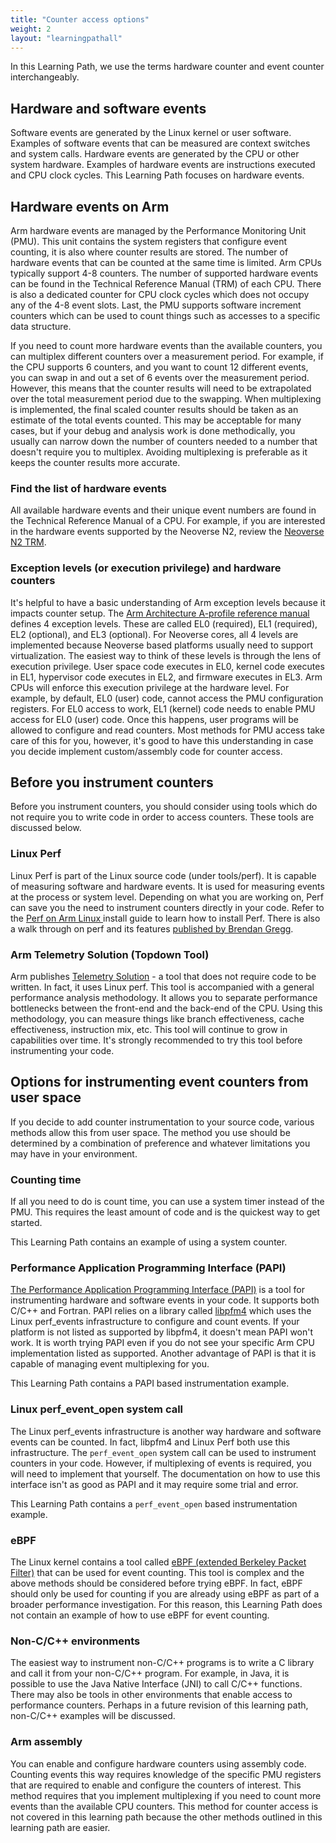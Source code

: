 ```yaml
---
title: "Counter access options"
weight: 2
layout: "learningpathall"
---
```


In this Learning Path, we use the terms hardware counter and event counter interchangeably.

## Hardware and software events

Software events are generated by the Linux kernel or user software. Examples of software events that can be measured are context switches and system calls. Hardware events are generated by the CPU or other system hardware. Examples of hardware events are instructions executed and CPU clock cycles. This Learning Path focuses on hardware events.

## Hardware events on Arm

Arm hardware events are managed by the Performance Monitoring Unit (PMU). This unit contains the system registers that configure event counting, it is also where counter results are stored. The number of hardware events that can be counted at the same time is limited. Arm CPUs typically support 4-8 counters. The number of supported hardware events can be found in the Technical Reference Manual (TRM) of each CPU. There is also a dedicated counter for CPU clock cycles which does not occupy any of the 4-8 event slots. Last, the PMU supports software increment counters which can be used to count things such as accesses to a specific data structure.

If you need to count more hardware events than the available counters, you can multiplex different counters over a measurement period. For example, if the CPU supports 6 counters, and you want to count 12 different events, you can swap in and out a set of 6 events over the measurement period. However, this means that the counter results will need to be extrapolated over the total measurement period due to the swapping. When multiplexing is implemented, the final scaled counter results should be taken as an estimate of the total events counted. This may be acceptable for many cases, but if your debug and analysis work is done methodically, you usually can narrow down the number of counters needed to a number that doesn't require you to multiplex. Avoiding multiplexing is preferable as it keeps the counter results more accurate.

### Find the list of hardware events

All available hardware events and their unique event numbers are found in the Technical Reference Manual of a CPU. For example, if you are interested in the hardware events supported by the Neoverse N2, review the [Neoverse N2 TRM](https://developer.arm.com/documentation/102099/0003/).

### Exception levels (or execution privilege) and hardware counters

It's helpful to have a basic understanding of Arm exception levels because it impacts counter setup. The [Arm Architecture A-profile reference manual](https://developer.arm.com/documentation/ddi0487/ja/?lang=en) defines 4 exception levels. These are called EL0 (required), EL1 (required), EL2 (optional), and EL3 (optional). For Neoverse cores, all 4 levels are implemented because Neoverse based platforms usually need to support virtualization. The easiest way to think of these levels is through the lens of execution privilege. User space code executes in EL0, kernel code executes in EL1, hypervisor code executes in EL2, and firmware executes in EL3. Arm CPUs will enforce this execution privilege at the hardware level. For example, by default, EL0 (user) code, cannot access the PMU configuration registers. For EL0 access to work, EL1 (kernel) code needs to enable PMU access for EL0 (user) code. Once this happens, user programs will be allowed to configure and read counters. Most methods for PMU access take care of this for you, however, it's good to have this understanding in case you decide implement custom/assembly code for counter access.

## Before you instrument counters

Before you instrument counters, you should consider using tools which do not require you to write code in order to access counters. These tools are discussed below.

### Linux Perf

Linux Perf is part of the Linux source code (under tools/perf). It is capable of measuring software and hardware events. It is used for measuring events at the process or system level. Depending on what you are working on, Perf can save you the need to instrument counters directly in your code. Refer to the [Perf on Arm Linux ](/install-guides/perf/) install guide to learn how to install Perf. There is also a walk through on perf and its features [published by Brendan Gregg](https://www.brendangregg.com/perf.html).

### Arm Telemetry Solution (Topdown Tool)

Arm publishes [Telemetry Solution](https://gitlab.arm.com/telemetry-solution/telemetry-solution) - a tool that does not require code to be written. In fact, it uses Linux perf. This tool is accompanied with a general performance analysis methodology. It allows you to separate performance bottlenecks between the front-end and the back-end of the CPU. Using this methodology, you can measure things like branch effectiveness, cache effectiveness, instruction mix, etc. This tool will continue to grow in capabilities over time. It's strongly recommended to try this tool before instrumenting your code.

## Options for instrumenting event counters from user space

If you decide to add counter instrumentation to your source code, various methods allow this from user space. The method you use should be determined by a combination of preference and whatever limitations you may have in your environment.

### Counting time

If all you need to do is count time, you can use a system timer instead of the PMU. This requires the least amount of code and is the quickest way to get started.

This Learning Path contains an example of using a system counter.

### Performance Application Programming Interface (PAPI)

[The Performance Application Programming Interface (PAPI)](https://icl.utk.edu/papi/) is a tool for instrumenting hardware and software events in your code. It supports both C/C++ and Fortran. PAPI relies on a library called [libpfm4](https://sourceforge.net/p/perfmon2/libpfm4/ci/master/tree/) which uses the Linux perf_events infrastructure to configure and count events. If your platform is not listed as supported by libpfm4, it doesn't mean PAPI won't work. It is worth trying PAPI even if you do not see your specific Arm CPU implementation listed as supported. Another advantage of PAPI is that it is capable of managing event multiplexing for you.

This Learning Path contains a PAPI based instrumentation example.

### Linux perf_event_open system call

The Linux perf_events infrastructure is another way hardware and software events can be counted. In fact, libpfm4 and Linux Perf both use this infrastructure. The `perf_event_open` system call can be used to instrument counters in your code. However, if multiplexing of events is required, you will need to implement that yourself. The documentation on how to use this interface isn't as good as PAPI and it may require some trial and error.

This Learning Path contains a `perf_event_open` based instrumentation example.

### eBPF

The Linux kernel contains a tool called [eBPF (extended Berkeley Packet Filter)](https://docs.kernel.org/bpf/) that can be used for event counting. This tool is complex and the above methods should be considered before trying eBPF. In fact, eBPF should only be used for counting if you are already using eBPF as part of a broader performance investigation. For this reason, this Learning Path does not contain an example of how to use eBPF for event counting.

### Non-C/C++ environments

The easiest way to instrument non-C/C++ programs is to write a C library and call it from your non-C/C++ program. For example, in Java, it is possible to use the Java Native Interface (JNI) to call C/C++ functions. There may also be tools in other environments that enable access to performance counters. Perhaps in a future revision of this learning path, non-C/C++ examples will be discussed.

### Arm assembly

You can enable and configure hardware counters using assembly code. Counting events this way requires knowledge of the specific PMU registers that are required to enable and configure the counters of interest. This method requires that you implement multiplexing if you need to count more events than the available CPU counters. This method for counter access is not covered in this learning path because the other methods outlined in this learning path are easier.
